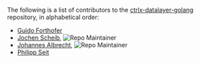 The following is a list of contributors to the [ctrlx-datalayer-golang](https://github.com/boschrexroth/ctrlx-datalayer-golang) repository,
in alphabetical order:

* [Guido Forthofer](https://github.com/guidfort)
* [Jochen Scheib](https://github.com/mapero), ![Repo Maintainer](https://badgen.net/badge/repo/maintainer/blue "Repo Maintainer")
* [Johannes Albrecht](https://github.com/albrecht-j), ![Repo Maintainer](https://badgen.net/badge/repo/maintainer/blue "Repo Maintainer")
* [Philipp Seit](https://github.com/philippseith)


